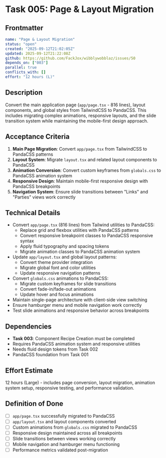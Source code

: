 # Task 005: Page & Layout Migration

## Frontmatter
```yaml
name: "Page & Layout Migration"
status: "open"
created: "2025-09-12T21:02:05Z"
updated: 2025-09-12T21:22:08Z
github: https://github.com/FackJox/wibblywobblaz/issues/50
depends_on: ["003"]
parallel: true
conflicts_with: []
effort: "12 hours (L)"
```

## Description

Convert the main application page (`app/page.tsx` - 816 lines), layout components, and global styles from TailwindCSS to PandaCSS. This includes migrating complex animations, responsive layouts, and the slide transition system while maintaining the mobile-first design approach.

## Acceptance Criteria

1. **Main Page Migration**: Convert `app/page.tsx` from TailwindCSS to PandaCSS patterns
2. **Layout System**: Migrate `layout.tsx` and related layout components to PandaCSS
3. **Animation Conversion**: Convert custom keyframes from `globals.css` to PandaCSS animation system
4. **Responsive Design**: Maintain mobile-first responsive design with PandaCSS breakpoints
5. **Navigation System**: Ensure slide transitions between "Links" and "Parties" views work correctly

## Technical Details

- Convert `app/page.tsx` (816 lines) from Tailwind utilities to PandaCSS:
  - Replace grid and flexbox utilities with PandaCSS patterns
  - Convert responsive breakpoint classes to PandaCSS responsive syntax
  - Apply fluid typography and spacing tokens
  - Migrate animation classes to PandaCSS animation system
- Update `app/layout.tsx` and global layout patterns:
  - Convert theme provider integration
  - Migrate global font and color utilities
  - Update responsive navigation patterns
- Convert `globals.css` animations to PandaCSS:
  - Migrate custom keyframes for slide transitions
  - Convert fade-in/fade-out animations
  - Update hover and focus animations
- Maintain single-page architecture with client-side view switching
- Ensure hamburger menu and mobile navigation work correctly
- Test slide animations and responsive behavior across breakpoints

## Dependencies

- **Task 003**: Component Recipe Creation must be completed
- Requires PandaCSS animation system and responsive utilities
- Needs fluid design tokens from Task 002
- PandaCSS foundation from Task 001

## Effort Estimate

12 hours (Large) - includes page conversion, layout migration, animation system setup, responsive testing, and performance validation.

## Definition of Done

- [ ] `app/page.tsx` successfully migrated to PandaCSS
- [ ] `app/layout.tsx` and layout components converted
- [ ] Custom animations from `globals.css` migrated to PandaCSS
- [ ] Responsive design maintained across all breakpoints
- [ ] Slide transitions between views working correctly
- [ ] Mobile navigation and hamburger menu functioning
- [ ] Performance metrics validated post-migration
